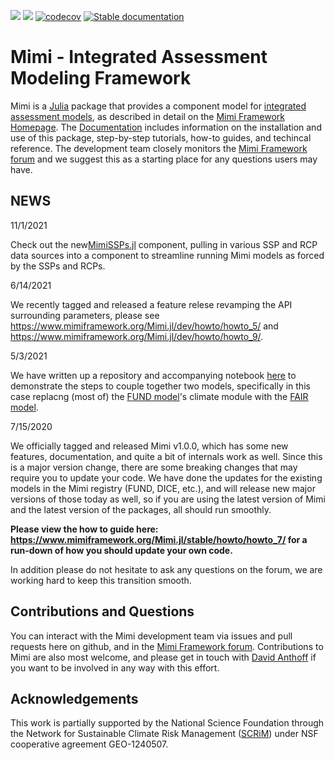 ![](https://github.com/mimiframework/Mimi.jl/workflows/Run%20CI%20on%20master/badge.svg)
![](https://github.com/mimiframework/Mimi.jl/workflows/Run%20model%20tests/badge.svg)
[![codecov](https://codecov.io/gh/mimiframework/Mimi.jl/branch/master/graph/badge.svg)](https://codecov.io/gh/mimiframework/Mimi.jl)
[![Stable documentation](https://img.shields.io/badge/docs-stable-blue.svg)](https://www.mimiframework.org/Mimi.jl/stable)

# Mimi - Integrated Assessment Modeling Framework

Mimi is a [Julia](http://julialang.org) package that provides a component model for [integrated assessment models](https://en.wikipedia.org/wiki/Integrated_assessment_modelling), as described in detail on the [Mimi Framework Homepage](https://www.mimiframework.org). The [Documentation](https://www.mimiframework.org/Mimi.jl/stable/) includes information on the installation and use of this package, step-by-step tutorials, how-to guides, and techincal reference. The development team closely monitors the [Mimi Framework forum](https://forum.mimiframework.org) and we suggest this as a starting place for any questions users may have.

## NEWS

11/1/2021

Check out the new[MimiSSPs.jl](https://github.com/anthofflab/MimiSSPs.jl) component, pulling in various SSP and RCP data sources into a component to streamline running Mimi models as forced by the SSPs and RCPs.

6/14/2021

We recently tagged and released a feature relese revamping the API surrounding parameters, please see https://www.mimiframework.org/Mimi.jl/dev/howto/howto_5/ and https://www.mimiframework.org/Mimi.jl/dev/howto/howto_9/.

5/3/2021

We have written up a repository and accompanying notebook [here](https://github.com/anthofflab/MimiFUND-MimiFAIR-Flat.jl/blob/main/MimiFUND-MimiFAIR-Flat.ipynb) to demonstrate the steps to couple together two models, specifically in this case replacng (most of) the [FUND model](https://github.com/fund-model/MimiFUND.jl)'s climate module with the [FAIR model](https://github.com/anthofflab/MimiFAIR.jl).

7/15/2020

We officially tagged and released Mimi v1.0.0, which has some new features, documentation, and quite a bit of internals work as well.  Since this is a major version change, there are some breaking changes that may require you to update your code.  We have done the updates for the existing models in the Mimi registry (FUND, DICE, etc.), and will release new major versions of those today as well, so if you are using the latest version of Mimi and the latest version of the packages, all should run smoothly.

**Please view the how to guide here: https://www.mimiframework.org/Mimi.jl/stable/howto/howto_7/ for a run-down of how you should update your own code.**

In addition please do not hesitate to ask any questions on the forum, we are working hard to keep this transition smooth.

## Contributions and Questions

You can interact with the Mimi development team via issues and pull requests here on github, and in the [Mimi Framework forum](https://forum.mimiframework.org). Contributions to Mimi are also most welcome, and
please get in touch with [David Anthoff](http://www.david-anthoff.com) if you want to be involved in any way with this effort.

## Acknowledgements

This work is partially supported by the National Science Foundation through the Network for Sustainable Climate Risk Management ([SCRiM](http://scrimhub.org/)) under NSF cooperative agreement GEO-1240507.
